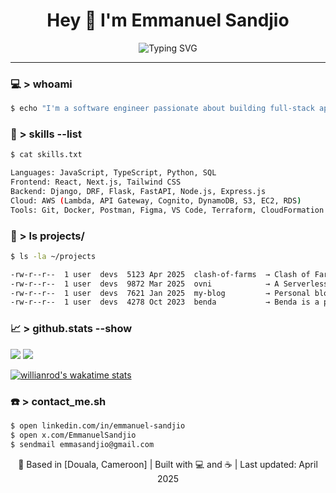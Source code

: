 <!-- TITLE -->
<h1 align="center">Hey 👋 I'm Emmanuel Sandjio</h1>

<!-- ASCII ART or TERMINAL STYLE INTRO -->
<p align="center">
  <img src="https://readme-typing-svg.demolab.com?font=Fira+Code&pause=1000&color=36BCF7&center=true&vCenter=true&width=435&lines=Full-stack+Developer;AWS+Solutions+Architect;Open+Source+Contributor" alt="Typing SVG" />
</p>

---

### 💻 > whoami

```bash
$ echo "I'm a software engineer passionate about building full-stack applications with modern cloud infrastructure."
```
### 🧠 > skills --list
```bash
$ cat skills.txt

Languages: JavaScript, TypeScript, Python, SQL
Frontend: React, Next.js, Tailwind CSS
Backend: Django, DRF, Flask, FastAPI, Node.js, Express.js
Cloud: AWS (Lambda, API Gateway, Cognito, DynamoDB, S3, EC2, RDS)
Tools: Git, Docker, Postman, Figma, VS Code, Terraform, CloudFormation
```
### 🚀 > ls projects/
```bash
$ ls -la ~/projects

-rw-r--r--  1 user  devs  5123 Apr 2025  clash-of-farms  → Clash of Farms (COF) is a browser-based strategy game that blends dynamic battles with immersive farm management. Built for the Spring Hackathon 2025, hosted by Serverless Guru.
-rw-r--r--  1 user  devs  9872 Mar 2025  ovni            → A Serverless e-commerce web app built on AWS
-rw-r--r--  1 user  devs  7621 Jan 2025  my-blog         → Personal blog where I write about the lastest trends in the cloud space
-rw-r--r--  1 user  devs  4278 Oct 2023  benda           → Benda is a prenancy monitoring app couple with an IoT watch for the detection of early signs of pregnancy complications
```
### 📈 > github.stats --show
<p align="left"> <img src="https://github-readme-stats.vercel.app/api?username=Sandjio&show_icons=true&theme=great-gatsby"" /> 
  <img src="https://github-readme-stats.vercel.app/api/top-langs/?username=Sandjio&layout=compact&theme=great-gatsby"" /> 
</p>

[![willianrod's wakatime stats](https://github-readme-stats.vercel.app/api/wakatime?username=emma_sandjio&&theme=gotham)](https://github.com/anuraghazra/github-readme-stats)

### ☎️ > contact_me.sh
```bash
$ open linkedin.com/in/emmanuel-sandjio
$ open x.com/EmmanuelSandjio
$ sendmail emmasandjio@gmail.com
```
<!-- FOOTER --> 
<p align="center">📍 Based in [Douala, Cameroon] | Built with 💻 and ☕ | Last updated: April 2025</p>

